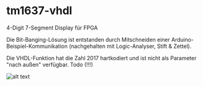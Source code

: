 # tm1637-vhdl
4-Digit 7-Segment Display für FPGA

Die Bit-Banging-Lösung ist entstanden durch Mitschneiden einer Arduino-Beispiel-Kommunikation (nachgehalten mit Logic-Analyser, Stift & Zettel).

Die VHDL-Funktion hat die Zahl 2017 hartkodiert und ist nicht als Parameter "nach außen" verfügbar. Todo (!!!)

![alt text](https://i.ebayimg.com/images/g/qf8AAOSw301aUlaS/s-l400.jpg "TM1637 ")
